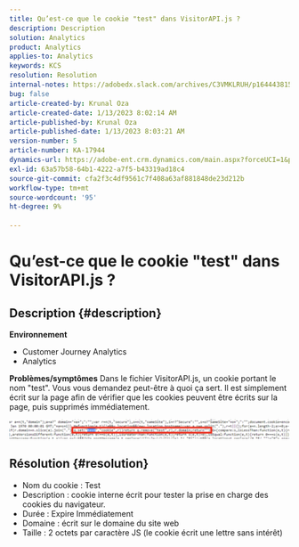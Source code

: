 ```yaml
---
title: Qu’est-ce que le cookie "test" dans VisitorAPI.js ?
description: Description
solution: Analytics
product: Analytics
applies-to: Analytics
keywords: KCS
resolution: Resolution
internal-notes: https://adobedx.slack.com/archives/C3VMKLRUH/p1644438152582239
bug: false
article-created-by: Krunal Oza
article-created-date: 1/13/2023 8:02:14 AM
article-published-by: Krunal Oza
article-published-date: 1/13/2023 8:03:21 AM
version-number: 5
article-number: KA-17944
dynamics-url: https://adobe-ent.crm.dynamics.com/main.aspx?forceUCI=1&pagetype=entityrecord&etn=knowledgearticle&id=0b407392-1893-ed11-aad1-6045bd006793
exl-id: 63a57b58-64b1-4222-a7f5-b43319ad18c4
source-git-commit: cfa2f3c4df9561c7f408a63af881848de23d212b
workflow-type: tm+mt
source-wordcount: '95'
ht-degree: 9%

---
```


# Qu’est-ce que le cookie &quot;test&quot; dans VisitorAPI.js ?

## Description {#description}

<b>Environnement</b>
- Customer Journey Analytics
- Analytics



<b>Problèmes/symptômes</b>
Dans le fichier VisitorAPI.js, un cookie portant le nom &quot;test&quot;. Vous vous demandez peut-être à quoi ça sert. Il est simplement écrit sur la page afin de vérifier que les cookies peuvent être écrits sur la page, puis supprimés immédiatement.

![](assets/___0c407392-1893-ed11-aad1-6045bd006793___.png)


## Résolution {#resolution}


- Nom du cookie : Test
- Description : cookie interne écrit pour tester la prise en charge des cookies du navigateur.
- Durée : Expire Immédiatement
- Domaine : écrit sur le domaine du site web
- Taille : 2 octets par caractère JS (le cookie écrit une lettre sans intérêt)
